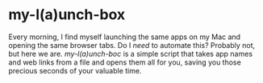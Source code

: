 # my-l(a)unch-box


Every morning, I find myself launching the same apps on my Mac and opening the same browser tabs. Do I *need* to automate this? Probably not, but here we are. *my-l(a)unch-boc* is a simple script that takes app names and web links from a file and opens them all for you, saving you those precious seconds of your valuable time.
